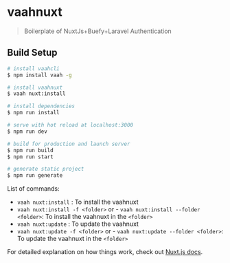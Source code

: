 # vaahnuxt

> Boilerplate of NuxtJs+Buefy+Laravel Authentication

## Build Setup

``` bash
# install vaahcli
$ npm install vaah -g

# install vaahnuxt
$ vaah nuxt:install

# install dependencies
$ npm run install

# serve with hot reload at localhost:3000
$ npm run dev

# build for production and launch server
$ npm run build
$ npm run start

# generate static project
$ npm run generate
```

List of commands:
- `vaah nuxt:install` : To install the vaahnuxt
- `vaah nuxt:install -f <folder>` or - `vaah nuxt:install --folder <folder>`: To install the vaahnuxt in the `<folder>`
- `vaah nuxt:update` : To update the vaahnuxt
- `vaah nuxt:update -f <folder>` or - `vaah nuxt:update --folder <folder>`: To update the vaahnuxt in the `<folder>`


For detailed explanation on how things work, check out [Nuxt.js docs](https://nuxtjs.org).
